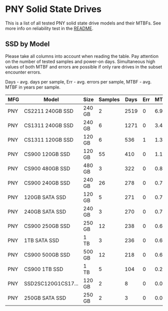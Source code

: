 PNY Solid State Drives
======================

This is a list of all tested PNY solid state drive models and their MTBFs. See
more info on reliability test in the [README](https://github.com/bsdhw/SMART).

SSD by Model
------------

Please take all columns into account when reading the table. Pay attention on the
number of tested samples and power-on days. Simultaneous high values of both MTBF
and errors are possible if only rare drives in the subset encounter errors.

Days - avg. days per sample,
Err  - avg. errors per sample,
MTBF - avg. MTBF in years per sample.

| MFG       | Model              | Size   | Samples | Days  | Err   | MTBF |
|-----------|--------------------|--------|---------|-------|-------|------|
| PNY       | CS2211 240GB SSD   | 240 GB | 2       | 2519  | 0     | 6.90   |
| PNY       | CS1311 240GB SSD   | 240 GB | 6       | 1271  | 0     | 3.48   |
| PNY       | CS1311 120GB SSD   | 120 GB | 6       | 536   | 1     | 1.31   |
| PNY       | CS900 120GB SSD    | 120 GB | 55      | 410   | 0     | 1.13   |
| PNY       | CS900 480GB SSD    | 480 GB | 3       | 322   | 0     | 0.88   |
| PNY       | CS900 240GB SSD    | 240 GB | 26      | 278   | 0     | 0.76   |
| PNY       | 120GB SATA SSD     | 120 GB | 5       | 271   | 0     | 0.74   |
| PNY       | 240GB SATA SSD     | 240 GB | 3       | 270   | 0     | 0.74   |
| PNY       | CS900 250GB SSD    | 250 GB | 12      | 238   | 0     | 0.65   |
| PNY       | 1TB SATA SSD       | 1 TB   | 3       | 236   | 0     | 0.65   |
| PNY       | CS900 500GB SSD    | 500 GB | 12      | 218   | 0     | 0.60   |
| PNY       | CS900 1TB SSD      | 1 TB   | 5       | 104   | 0     | 0.29   |
| PNY       | SSD2SC120G1CS17... | 120 GB | 2       | 8     | 0     | 0.02   |
| PNY       | 250GB SATA SSD     | 250 GB | 2       | 3     | 0     | 0.01   |
